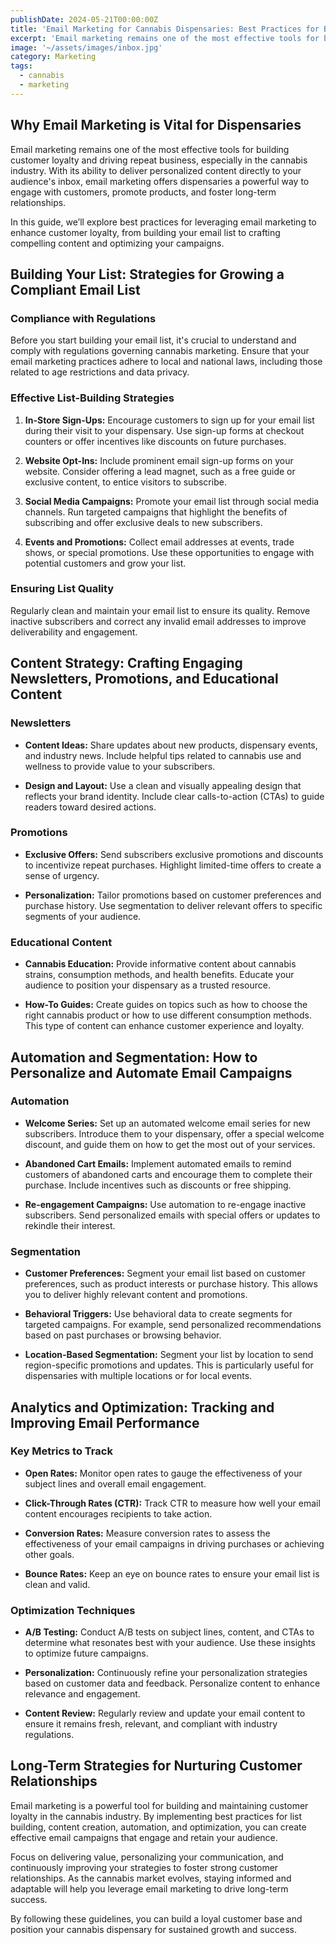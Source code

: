 ```yaml
---
publishDate: 2024-05-21T00:00:00Z
title: 'Email Marketing for Cannabis Dispensaries: Best Practices for Building Customer Loyalty'
excerpt: 'Email marketing remains one of the most effective tools for building customer loyalty and driving repeat business, especially in the cannabis industry.'
image: '~/assets/images/inbox.jpg'
category: Marketing
tags:
  - cannabis
  - marketing
---
```


## Why Email Marketing is Vital for Dispensaries

Email marketing remains one of the most effective tools for building customer loyalty and driving repeat business, especially in the cannabis industry. With its ability to deliver personalized content directly to your audience's inbox, email marketing offers dispensaries a powerful way to engage with customers, promote products, and foster long-term relationships.

In this guide, we’ll explore best practices for leveraging email marketing to enhance customer loyalty, from building your email list to crafting compelling content and optimizing your campaigns.

## Building Your List: Strategies for Growing a Compliant Email List

### Compliance with Regulations

Before you start building your email list, it's crucial to understand and comply with regulations governing cannabis marketing. Ensure that your email marketing practices adhere to local and national laws, including those related to age restrictions and data privacy.

### Effective List-Building Strategies

1. **In-Store Sign-Ups:** Encourage customers to sign up for your email list during their visit to your dispensary. Use sign-up forms at checkout counters or offer incentives like discounts on future purchases.

2. **Website Opt-Ins:** Include prominent email sign-up forms on your website. Consider offering a lead magnet, such as a free guide or exclusive content, to entice visitors to subscribe.

3. **Social Media Campaigns:** Promote your email list through social media channels. Run targeted campaigns that highlight the benefits of subscribing and offer exclusive deals to new subscribers.

4. **Events and Promotions:** Collect email addresses at events, trade shows, or special promotions. Use these opportunities to engage with potential customers and grow your list.

### Ensuring List Quality

Regularly clean and maintain your email list to ensure its quality. Remove inactive subscribers and correct any invalid email addresses to improve deliverability and engagement.

## Content Strategy: Crafting Engaging Newsletters, Promotions, and Educational Content

### Newsletters

- **Content Ideas:** Share updates about new products, dispensary events, and industry news. Include helpful tips related to cannabis use and wellness to provide value to your subscribers.

- **Design and Layout:** Use a clean and visually appealing design that reflects your brand identity. Include clear calls-to-action (CTAs) to guide readers toward desired actions.

### Promotions

- **Exclusive Offers:** Send subscribers exclusive promotions and discounts to incentivize repeat purchases. Highlight limited-time offers to create a sense of urgency.

- **Personalization:** Tailor promotions based on customer preferences and purchase history. Use segmentation to deliver relevant offers to specific segments of your audience.

### Educational Content

- **Cannabis Education:** Provide informative content about cannabis strains, consumption methods, and health benefits. Educate your audience to position your dispensary as a trusted resource.

- **How-To Guides:** Create guides on topics such as how to choose the right cannabis product or how to use different consumption methods. This type of content can enhance customer experience and loyalty.

## Automation and Segmentation: How to Personalize and Automate Email Campaigns

### Automation

- **Welcome Series:** Set up an automated welcome email series for new subscribers. Introduce them to your dispensary, offer a special welcome discount, and guide them on how to get the most out of your services.

- **Abandoned Cart Emails:** Implement automated emails to remind customers of abandoned carts and encourage them to complete their purchase. Include incentives such as discounts or free shipping.

- **Re-engagement Campaigns:** Use automation to re-engage inactive subscribers. Send personalized emails with special offers or updates to rekindle their interest.

### Segmentation

- **Customer Preferences:** Segment your email list based on customer preferences, such as product interests or purchase history. This allows you to deliver highly relevant content and promotions.

- **Behavioral Triggers:** Use behavioral data to create segments for targeted campaigns. For example, send personalized recommendations based on past purchases or browsing behavior.

- **Location-Based Segmentation:** Segment your list by location to send region-specific promotions and updates. This is particularly useful for dispensaries with multiple locations or for local events.

## Analytics and Optimization: Tracking and Improving Email Performance

### Key Metrics to Track

- **Open Rates:** Monitor open rates to gauge the effectiveness of your subject lines and overall email engagement.

- **Click-Through Rates (CTR):** Track CTR to measure how well your email content encourages recipients to take action.

- **Conversion Rates:** Measure conversion rates to assess the effectiveness of your email campaigns in driving purchases or achieving other goals.

- **Bounce Rates:** Keep an eye on bounce rates to ensure your email list is clean and valid.

### Optimization Techniques

- **A/B Testing:** Conduct A/B tests on subject lines, content, and CTAs to determine what resonates best with your audience. Use these insights to optimize future campaigns.

- **Personalization:** Continuously refine your personalization strategies based on customer data and feedback. Personalize content to enhance relevance and engagement.

- **Content Review:** Regularly review and update your email content to ensure it remains fresh, relevant, and compliant with industry regulations.

## Long-Term Strategies for Nurturing Customer Relationships

Email marketing is a powerful tool for building and maintaining customer loyalty in the cannabis industry. By implementing best practices for list building, content creation, automation, and optimization, you can create effective email campaigns that engage and retain your audience.

Focus on delivering value, personalizing your communication, and continuously improving your strategies to foster strong customer relationships. As the cannabis market evolves, staying informed and adaptable will help you leverage email marketing to drive long-term success.

By following these guidelines, you can build a loyal customer base and position your cannabis dispensary for sustained growth and success.
